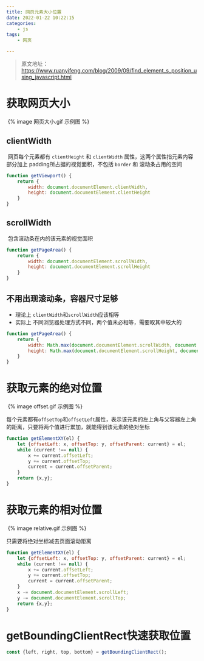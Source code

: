 ```yaml
---
title: 网页元素大小位置
date: 2022-01-22 10:22:15
categories:
    - js
tags:
    - 网页

---
```


> 原文地址：https://www.ruanyifeng.com/blog/2009/09/find_element_s_position_using_javascript.html

# 获取网页大小

​	{% image 网页大小.gif 示例图 %}

## clientWidth

​	网页每个元素都有 `clientHeight` 和 `clientWidth` 属性，这两个属性指元素内容部分加上 padding所占据的视觉面积，不包括 `border` 和 滚动条占用的空间

```javascript
function getViewport() {
    return {
        width: document.documentElement.clientWidth,
        height: document.documentElement.clientHeight
    }
}
```

## scrollWidth

​	包含滚动条在内的该元素的视觉面积

```javascript
function getPageArea() {
    return {
        width: document.documentElement.scrollWidth,
        height: document.documentElement.scrollHeight
    }
}
```

## 不用出现滚动条，容器尺寸足够

- 理论上 `clientWidth`和`scrollWidth`应该相等
- 实际上 不同浏览器处理方式不同，两个值未必相等，需要取其中较大的

```javascript
function getPageArea() {
    return {
        width: Math.max(document.documentElement.scrollWidth, document.documentElement.clientWidth),
        height: Math.max(document.documentElement.scrollHeight, document.documentElement.clientHeight)
    }
}
```

# 获取元素的绝对位置

​	{% image offset.gif 示例图 %}

每个元素都有`offsetTop`和`offsetLeft`属性，表示该元素的左上角与父容器左上角的距离，只要将两个值进行累加，就能得到该元素的绝对坐标

```javascript
function getElementXY(el) {
    let {offsetLeft: x, offsetTop: y, offsetParent: current} = el;
    while (current !== null) {
        x += current.offsetLeft;
        y += current.offsetTop;
        current = current.offsetParent;
    }
    return {x,y};
}
```

# 获取元素的相对位置

​	{% image relative.gif 示例图 %}

只需要将绝对坐标减去页面滚动距离

```javascript
function getElementXY(el) {
    let {offsetLeft: x, offsetTop: y, offsetParent: current} = el;
    while (current !== null) {
        x += current.offsetLeft;
        y += current.offsetTop;
        current = current.offsetParent;
    }
    x -= document.documentElement.scrollLeft;
    y -= document.documentElement.scrollTop;
    return {x,y};
}
```

# getBoundingClientRect快速获取位置

```javascript
const {left, right, top, bottom} = getBoundingClientRect();
```

